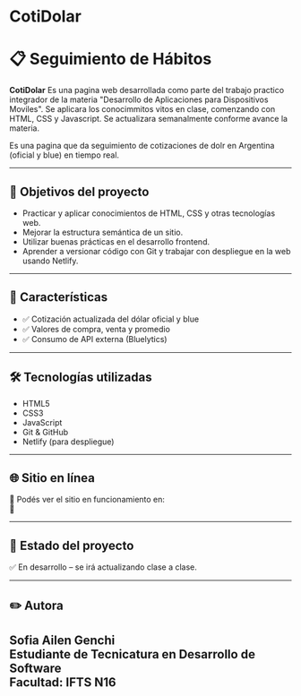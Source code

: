 # CotiDolar
# 📋 Seguimiento de Hábitos

**CotiDolar** Es una pagina web desarrollada como parte del trabajo practico integrador de la materia "Desarrollo de Aplicaciones para Dispositivos Moviles". Se aplicara los conocimmitos vitos en clase, comenzando con HTML, CSS y Javascript.
Se actualizara semanalmente conforme avance la materia.

Es una pagina que da seguimiento de cotizaciones de dolr en Argentina (oficial y blue) en tiempo real.

---

## 🚀 Objetivos del proyecto

- Practicar y aplicar conocimientos de HTML, CSS y otras tecnologías web.
- Mejorar la estructura semántica de un sitio.
- Utilizar buenas prácticas en el desarrollo frontend.
- Aprender a versionar código con Git y trabajar con despliegue en la web usando Netlify.

---

## 🌟 Características

- ✅ Cotización actualizada del dólar oficial y blue
- ✅ Valores de compra, venta y promedio
- ✅ Consumo de API externa (Bluelytics)

---

## 🛠️ Tecnologías utilizadas

- HTML5
- CSS3
- JavaScript
- Git & GitHub
- Netlify (para despliegue)

---

## 🌐 Sitio en línea

📎 Podés ver el sitio en funcionamiento en:  
🔗 

---

## 📆 Estado del proyecto

✅ En desarrollo – se irá actualizando clase a clase.

---

## ✏️ Autora

**Sofia Ailen Genchi**  
Estudiante de Tecnicatura en Desarrollo de Software  
Facultad: IFTS N16 
---



